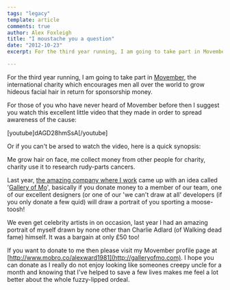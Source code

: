 ```yaml
---
tags: "legacy"
template: article 
comments: true 
author: Alex Foxleigh
title: "I moustache you a question"
date: "2012-10-23"
excerpt: For the third year running, I am going to take part in Movember, the international charity which encourages men all over the world to grow hideous facial hair in return for sponsorship money.

---
```


For the third year running, I am going to take part in [Movember](http://www.movember.com), the international charity which encourages men all over the world to grow hideous facial hair in return for sponsorship money.

<!-- end -->

For those of you who have never heard of Movember before then I suggest you watch this excellent little video that they made in order to spread awareness of the cause:

\[youtube\]dAGD28hmSsA\[/youtube\]

Or if you can't be arsed to watch the video, here is a quick synopsis:

Me grow hair on face, me collect money from other people for charity, charity use it to research rudy-parts cancers.

Last year, [the amazing company where I work](http://twentysixdigital.com/) came up with an idea called '[Gallery of Mo](http://galleryofmo.com)', basically if you donate money to a member of our team, one of our excellent designers (or one of our 'we can't draw at all' developers (if you only donate a few quid) will draw a portrait of you sporting a moose-toosh!

We even get celebrity artists in on occasion, last year I had an amazing portrait of myself drawn by none other than Charlie Adlard (of Walking dead fame) himself. It was a bargain at only £50 too!

If you want to donate to me then please visit my Movember profile page at [http://www.mobro.co/alexward1981](http://galleryofmo.com). I hope you can donate as I really do not enjoy looking like someones creepy uncle for a month and knowing that I've helped to save a few lives makes me feel a lot better about the whole fuzzy-lipped ordeal.
